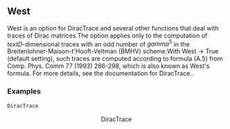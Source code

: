 ##  West 

West is an option for DiracTrace and several other functions that deal with traces of Dirac matrices.The option applies only to the computation of $text{D}$-dimensional traces with an odd number of $gamma ^5$ in the Breitenlohner-Maison-t'Hooft-Veltman (BMHV) scheme.With West -> True (default setting), such traces are computed according to formula  (A.5) from Comp. Phys. Comm 77 (1993) 286-298, which is also known as West's formula. For more details, see the documentation for DiracTrace..

###  Examples 

```mathematica
DiracTrace
```

$$\text{DiracTrace}$$